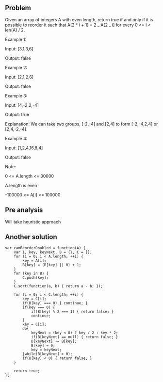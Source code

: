 ## Problem

Given an array of integers A with even length, return true if and only if it is possible to reorder it such that A[2 * i + 1] = 2 _ A[2 _ i] for every 0 <= i < len(A) / 2.

Example 1:

Input: [3,1,3,6]

Output: false

Example 2:

Input: [2,1,2,6]

Output: false

Example 3:

Input: [4,-2,2,-4]

Output: true

Explanation: We can take two groups, [-2,-4] and [2,4] to form [-2,-4,2,4] or [2,4,-2,-4].

Example 4:

Input: [1,2,4,16,8,4]

Output: false

Note:

0 <= A.length <= 30000

A.length is even

-100000 <= A[i] <= 100000

## Pre analysis

Will take heuristic approach

## Another solution

    var canReorderDoubled = function(A) {
        var i, key, keyNext, B = {}, C = [];
        for (i = 0; i < A.length; ++i) {
            key = A[i];
            B[key] = (B[key] || 0) + 1;
        }
        for (key in B) {
            C.push(key);
        }
        C.sort(function(a, b) { return a - b; });

        for (i = 0; i < C.length; ++i) {
            key = C[i];
            if(B[key] === 0) { continue; }
            if(key === 0) {
                if(B[key] % 2 === 1) { return false; }
                continue;
            }
            key = C[i];
            do{
                keyNext = (key < 0) ? key / 2 : key * 2;
                if(B[keyNext] == null) { return false; }
                B[keyNext] -= B[key];
                B[key] = 0;
                key = keyNext;
            }while(B[keyNext] > 0);
            if(B[key] < 0) { return false; }
        }

        return true;
    };
